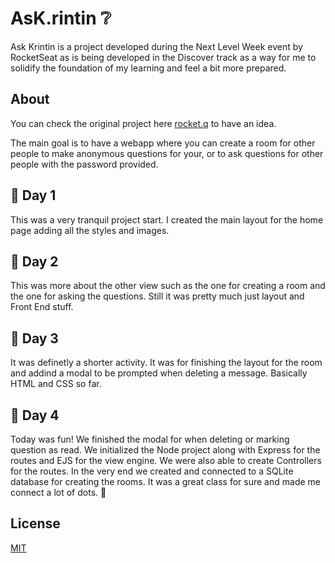 # AsK.rintin ❔

Ask Krintin is a project developed during the Next Level Week event by RocketSeat as is being developed in the Discover track as a way for me to solidify the foundation of my learning and feel a bit more prepared.

## About

You can check the original project here [rocket.q](https://github.com/rocketseat-education/nlw6-discover) to have an idea.

The main goal is to have a webapp where you can create a room for other people to make anonymous questions for your, or to ask questions for other people with the password provided.

## 📔 Day 1 

This was a very tranquil project start. I created the main layout for the home page adding all the styles and images.

## 📔 Day 2

This was more about the other view such as the one for creating a room and the one for asking the questions. Still it was pretty much just layout and Front End stuff.

## 📔 Day 3

It was definetly a shorter activity. It was for finishing the layout for the room and addind a modal to be prompted when deleting a message. Basically HTML and CSS so far.

## 📔 Day 4

Today was fun! We finished the modal for when deleting or marking question as read. We initialized the Node project along with Express for the routes and EJS for the view engine. We were also able to create Controllers for the routes. In the very end we created and connected to a SQLite database for creating the rooms.
It was a great class for sure and made me connect a lot of dots. 🚀

## License
[MIT](https://choosealicense.com/licenses/mit/)